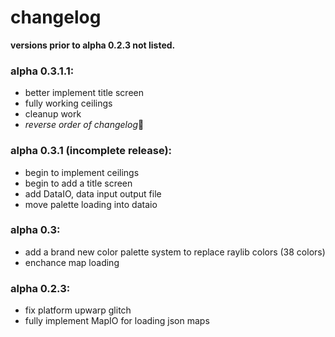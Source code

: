 # changelog

**versions prior to alpha 0.2.3 not listed.**

### alpha 0.3.1.1:
  * better implement title screen
  * fully working ceilings
  * cleanup work
  * *reverse order of changelog*🤪

### alpha 0.3.1 (incomplete release):
  * begin to implement ceilings
  * begin to add a title screen
  * add DataIO, data input output file
  * move palette loading into dataio

### alpha 0.3:
  * add a brand new color palette system to replace raylib colors (38 colors)
  * enchance map loading

### alpha 0.2.3:
  * fix platform upwarp glitch
  * fully implement MapIO for loading json maps